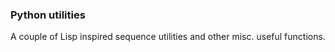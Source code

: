 ### Python utilities

A couple of Lisp inspired sequence utilities and other misc. useful functions.
